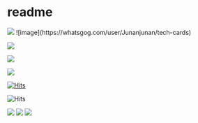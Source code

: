 # readme

<img src="https://img.shields.io/badge/Python-3766AB?style=flat-square&logo=Python&logoColor=white"/>
![image](https://whatsgog.com/user/Junanjunan/tech-cards)

 <a href="클릭시 이동할 링크" target="_blank"><img src="https://whatsgog.com/user/Junanjunan/tech-cards"/></a>

<img src="https://img.shields.io/badge/문자-색코드?style=for-the-badge&logo=이미지 이름&logoColor=black">

<a href="https://hits.seeyoufarm.com"><img src="https://whatsgog.com/user/Junanjunan/tech-cards"/></a>                        

[![Hits](https://whatsgog.com/user/Junanjunan/tech-cards)](https://whatsgog.com/user/Junanjunan/tech-cards)                    


![Hits](https://hits.seeyoufarm.com/api/count/incr/badge.svg?url=https%3A%2F%2Fgithub.com%2Fkim-soohyeon&count_bg=%23FFDAC7&title_bg=%23FFADAD&icon=&icon_color=%23E7E7E7&title=hits&edge_flat=false)

<img src="http://mazassumnida.wtf/api/v2/generate_badge?boj={handle})](https://solved.ac/{handle}"/>
 <img src="http://mazandi.herokuapp.com/api?handle=abc&theme=warm"/>

<img src="https://cdn.pixabay.com/photo/2015/10/01/21/39/background-image-967820_960_720.jpg" />
